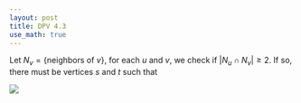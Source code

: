 ```yaml
---
layout: post
title: DPV 4.3
use_math: true
---
```

Let $N_v=\{\text{neighbors of }v\}$, for each $u$ and $v$, we check if $|N_u\cap N_v|\ge 2$.  If so, there must be vertices $s$ and $t$ such that

<img src='http://g.gravizo.com/g?  digraph G { edge [dir=none]; u-&gt;s; u-&gt;t; s-&gt;v; t-&gt;v; } '/>
